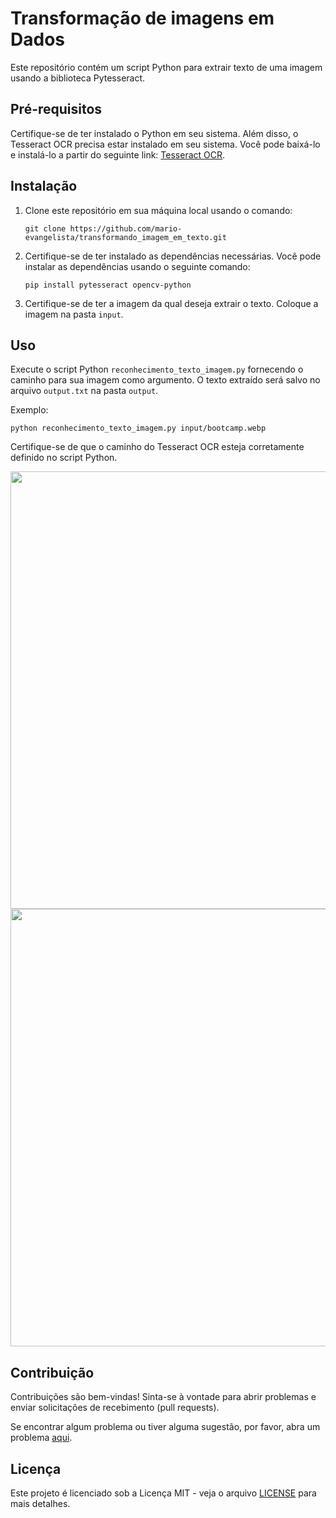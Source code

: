 # Transformação de imagens em Dados

Este repositório contém um script Python para extrair texto de uma imagem usando a biblioteca Pytesseract.

## Pré-requisitos

Certifique-se de ter instalado o Python em seu sistema. Além disso, o Tesseract OCR precisa estar instalado em seu sistema. Você pode baixá-lo e instalá-lo a partir do seguinte link: [Tesseract OCR](https://github.com/tesseract-ocr/tesseract).

## Instalação

1. Clone este repositório em sua máquina local usando o comando:
   ```
   git clone https://github.com/mario-evangelista/transformando_imagem_em_texto.git
   ```

2. Certifique-se de ter instalado as dependências necessárias. Você pode instalar as dependências usando o seguinte comando:
   ```
   pip install pytesseract opencv-python
   ```

3. Certifique-se de ter a imagem da qual deseja extrair o texto. Coloque a imagem na pasta `input`.

## Uso

Execute o script Python `reconhecimento_texto_imagem.py` fornecendo o caminho para sua imagem como argumento. O texto extraído será salvo no arquivo `output.txt` na pasta `output`.

Exemplo:
```
python reconhecimento_texto_imagem.py input/bootcamp.webp
```

Certifique-se de que o caminho do Tesseract OCR esteja corretamente definido no script Python.

<div align="center">
<img src="https://github.com/mario-evangelista/decodificador-texto-javascript/assets/121322767/4eb3c334-9e9a-45a2-8783-0e6cc9fcfc8f)" width="700px" />
</div>
<div align="center">
<img src="https://github.com/mario-evangelista/transformando_imagem_em_texto/assets/121322767/73d1408d-5417-49de-b43e-88953439dba6" width="700px" />
</div>

## Contribuição

Contribuições são bem-vindas! Sinta-se à vontade para abrir problemas e enviar solicitações de recebimento (pull requests).

Se encontrar algum problema ou tiver alguma sugestão, por favor, abra um problema [aqui](https://github.com/mario-evangelista/transformando_imagem_em_texto/issues).

## Licença

Este projeto é licenciado sob a Licença MIT - veja o arquivo [LICENSE](LICENSE) para mais detalhes.
